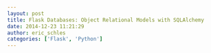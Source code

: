 ```yaml
---
layout: post
title: Flask Databases: Object Relational Models with SQLAlchemy
date: 2014-12-23 11:21:29
author: eric_schles
categories: ['Flask', 'Python']
---
```

